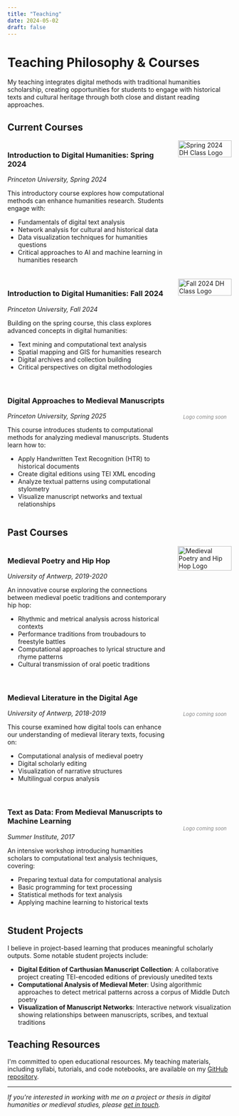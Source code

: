 ```yaml
---
title: "Teaching"
date: 2024-05-02
draft: false
---
```


# Teaching Philosophy & Courses

My teaching integrates digital methods with traditional humanities scholarship, creating opportunities for students to engage with historical texts and cultural heritage through both close and distant reading approaches.

## Current Courses

<div style="display: flex; align-items: flex-start; margin-bottom: 20px;">
    <div style="flex: 3;">
        <h3>Introduction to Digital Humanities: Spring 2024</h3>
        <p><em>Princeton University, Spring 2024</em></p>
        <p>This introductory course explores how computational methods can enhance humanities research. Students engage with:</p>
        <ul>
            <li>Fundamentals of digital text analysis</li>
            <li>Network analysis for cultural and historical data</li>
            <li>Data visualization techniques for humanities questions</li>
            <li>Critical approaches to AI and machine learning in humanities research</li>
        </ul>
    </div>
    <div style="flex: 1; margin-left: 20px; max-width: 120px;">
        <img src="/images/classlogo-spring24.png" alt="Spring 2024 DH Class Logo" style="width: 100%; height: auto; object-fit: contain;">
    </div>
</div>

<div style="display: flex; align-items: flex-start; margin-bottom: 20px;">
    <div style="flex: 3;">
        <h3>Introduction to Digital Humanities: Fall 2024</h3>
        <p><em>Princeton University, Fall 2024</em></p>
        <p>Building on the spring course, this class explores advanced concepts in digital humanities:</p>
        <ul>
            <li>Text mining and computational text analysis</li>
            <li>Spatial mapping and GIS for humanities research</li>
            <li>Digital archives and collection building</li>
            <li>Critical perspectives on digital methodologies</li>
        </ul>
    </div>
    <div style="flex: 1; margin-left: 20px; max-width: 120px;">
        <img src="/images/classlogo-fall24.png" alt="Fall 2024 DH Class Logo" style="width: 100%; height: auto; object-fit: contain;">
    </div>
</div>

<div style="display: flex; align-items: flex-start; margin-bottom: 20px;">
    <div style="flex: 3;">
        <h3>Digital Approaches to Medieval Manuscripts</h3>
        <p><em>Princeton University, Spring 2025</em></p>
        <p>This course introduces students to computational methods for analyzing medieval manuscripts. Students learn how to:</p>
        <ul>
            <li>Apply Handwritten Text Recognition (HTR) to historical documents</li>
            <li>Create digital editions using TEI XML encoding</li>
            <li>Analyze textual patterns using computational stylometry</li>
            <li>Visualize manuscript networks and textual relationships</li>
        </ul>
    </div>
    <div style="flex: 1; margin-left: 20px; max-width: 120px;">
        <!-- Placeholder for consistent layout -->
        <div style="width: 100%; height: 140px; display: flex; align-items: center; justify-content: center; color: #888; font-style: italic; font-size: 0.8em;">Logo coming soon</div>
    </div>
</div>

## Past Courses

<div style="display: flex; align-items: flex-start; margin-bottom: 20px;">
    <div style="flex: 3;">
        <h3>Medieval Poetry and Hip Hop</h3>
        <p><em>University of Antwerp, 2019-2020</em></p>
        <p>An innovative course exploring the connections between medieval poetic traditions and contemporary hip hop:</p>
        <ul>
            <li>Rhythmic and metrical analysis across historical contexts</li>
            <li>Performance traditions from troubadours to freestyle battles</li>
            <li>Computational approaches to lyrical structure and rhyme patterns</li>
            <li>Cultural transmission of oral poetic traditions</li>
        </ul>
    </div>
    <div style="flex: 1; margin-left: 20px; max-width: 200px;">
        <img src="/images/middeleeusepoezieenhiphop.png" alt="Medieval Poetry and Hip Hop Logo" style="width: 100%; height: auto; object-fit: contain;">
    </div>
</div>

<div style="display: flex; align-items: flex-start; margin-bottom: 20px;">
    <div style="flex: 3;">
        <h3>Medieval Literature in the Digital Age</h3>
        <p><em>University of Antwerp, 2018-2019</em></p>
        <p>This course examined how digital tools can enhance our understanding of medieval literary texts, focusing on:</p>
        <ul>
            <li>Computational analysis of medieval poetry</li>
            <li>Digital scholarly editing</li>
            <li>Visualization of narrative structures</li>
            <li>Multilingual corpus analysis</li>
        </ul>
    </div>
    <div style="flex: 1; margin-left: 20px; max-width: 120px;">
        <!-- Placeholder for consistent layout -->
        <div style="width: 100%; height: 140px; display: flex; align-items: center; justify-content: center; color: #888; font-style: italic; font-size: 0.8em;">Logo coming soon</div>
    </div>
</div>

<div style="display: flex; align-items: flex-start; margin-bottom: 20px;">
    <div style="flex: 3;">
        <h3>Text as Data: From Medieval Manuscripts to Machine Learning</h3>
        <p><em>Summer Institute, 2017</em></p>
        <p>An intensive workshop introducing humanities scholars to computational text analysis techniques, covering:</p>
        <ul>
            <li>Preparing textual data for computational analysis</li>
            <li>Basic programming for text processing</li>
            <li>Statistical methods for text analysis</li>
            <li>Applying machine learning to historical texts</li>
        </ul>
    </div>
    <div style="flex: 1; margin-left: 20px; max-width: 120px;">
        <!-- Placeholder for consistent layout -->
        <div style="width: 100%; height: 140px; display: flex; align-items: center; justify-content: center; color: #888; font-style: italic; font-size: 0.8em;">Logo coming soon</div>
    </div>
</div>

## Student Projects

I believe in project-based learning that produces meaningful scholarly outputs. Some notable student projects include:

- **Digital Edition of Carthusian Manuscript Collection**: A collaborative project creating TEI-encoded editions of previously unedited texts
- **Computational Analysis of Medieval Meter**: Using algorithmic approaches to detect metrical patterns across a corpus of Middle Dutch poetry
- **Visualization of Manuscript Networks**: Interactive network visualization showing relationships between manuscripts, scribes, and textual traditions

## Teaching Resources

I'm committed to open educational resources. My teaching materials, including syllabi, tutorials, and code notebooks, are available on my [GitHub repository](https://github.com/whaverals/teaching-resources).

---

*If you're interested in working with me on a project or thesis in digital humanities or medieval studies, please [get in touch](mailto:wouter.haverals@princeton.edu).*